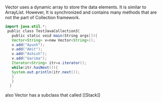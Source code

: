 Vector uses a dynamic array to store the data elements. It is similar to ArrayList. However, It is synchronized and contains many methods that are not the part of Collection framework.

```java
import java.util.*;  
 public class TestJavaCollection3{  
   public static void main(String args[]){  
   Vector<String> v=new Vector<String>();  
   v.add("Ayush");  
   v.add("Amit");  
   v.add("Ashish");  
   v.add("Garima");  
   Iterator<String> itr=v.iterator();  
   while(itr.hasNext()){  
   System.out.println(itr.next());  
   }  
   }  
  }

```





also Vector  has a subclass that called [[Stack]]
